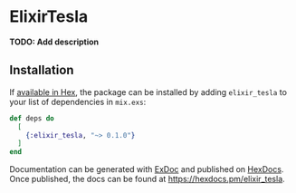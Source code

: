 # ElixirTesla

**TODO: Add description**

## Installation

If [available in Hex](https://hex.pm/docs/publish), the package can be installed
by adding `elixir_tesla` to your list of dependencies in `mix.exs`:

```elixir
def deps do
  [
    {:elixir_tesla, "~> 0.1.0"}
  ]
end
```

Documentation can be generated with [ExDoc](https://github.com/elixir-lang/ex_doc)
and published on [HexDocs](https://hexdocs.pm). Once published, the docs can
be found at <https://hexdocs.pm/elixir_tesla>.


